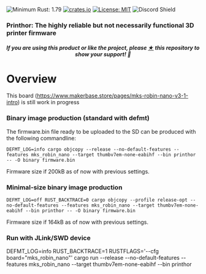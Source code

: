 ![Minimum Rust: 1.79](https://img.shields.io/badge/Minimum%20Rust%20Version-1.75-green.svg)
[![crates.io](https://img.shields.io/crates/v/prinThor.svg)](https://crates.io/crates/prinThor)
[![License: MIT](https://img.shields.io/badge/License-MIT-yellow.svg)](https://opensource.org/licenses/MIT)
![Discord Shield](https://discordapp.com/api/guilds/1169965662618259456/widget.png?style=shield)

<h3>Printhor: The highly reliable but not necessarily functional 3D printer firmware</h3>

<h5><p align="center"><i>If you are using this product or like the project, please <a href="https://github.com/cbruiz/printhor/stargazers">★</a> this repository to show your support! 🤩</i></p></h5>

# Overview

This board (https://www.makerbase.store/pages/mks-robin-nano-v3-1-intro) is still work in progress

### Binary image production (standard with defmt)

The firmware.bin file ready to be uploaded to the SD can be produced with the following commandline:

```shell
DEFMT_LOG=info cargo objcopy --release --no-default-features --features mks_robin_nano --target thumbv7em-none-eabihf --bin printhor -- -O binary firmware.bin
```

Firmware size if 200kB as of now with previous settings.

### Minimal-size binary image production

```shell
DEFMT_LOG=off RUST_BACKTRACE=0 cargo objcopy --profile release-opt --no-default-features --features mks_robin_nano --target thumbv7em-none-eabihf --bin printhor -- -O binary firmware.bin
```

Firmware size if 164kB as of now with previous settings.

### Run with JLink/SWD device

DEFMT_LOG=info RUST_BACKTRACE=1 RUSTFLAGS='--cfg board="mks_robin_nano"' cargo run --release --no-default-features --features mks_robin_nano --target thumbv7em-none-eabihf --bin printhor
